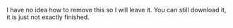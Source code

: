 I have no idea how to remove this so I will leave it. You can still download it, it is just not exactly finished.
